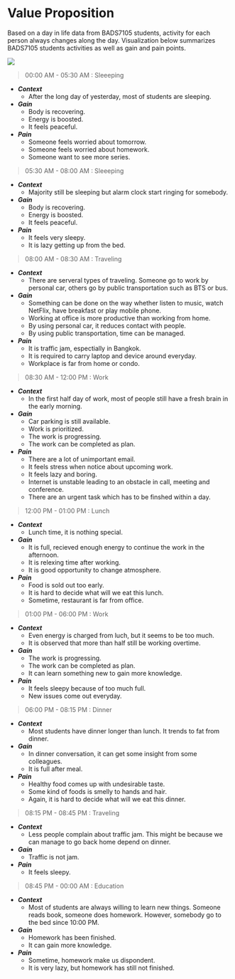 # Value Proposition

Based on a day in life data from BADS7105 students, activity for each person always changes along the day. Visualization below summarizes BADS7105 students activities as well as gain and pain points.

![](https://github.com/ntc-namwong/BADS7105/blob/main/Homework%2003/Picture%203-1%20Activities%20in%20a%20Day%20Life.gif)

> 00:00 AM - 05:30 AM : Sleeeping
- ***Context***
  - After the long day of yesterday, most of students are sleeping.
- ***Gain***
  - Body is recovering.
  - Energy is boosted.
  - It feels peaceful.
- ***Pain***
  - Someone feels worried about tomorrow.
  - Someone feels worried about homework.
  - Someone want to see more series.

> 05:30 AM - 08:00 AM : Sleeeping
- ***Context***
  - Majority still be sleeping but alarm clock start ringing for somebody.
- ***Gain***
  - Body is recovering.
  - Energy is boosted.
  - It feels peaceful.
- ***Pain***
  - It feels very sleepy.
  - It is lazy getting up from the bed.

> 08:00 AM - 08:30 AM : Traveling
- ***Context***
  - There are serveral types of traveling. Someone go to work by personal car, others go by public transportation such as BTS or bus.
- ***Gain***
  - Something can be done on the way whether listen to music, watch NetFlix, have breakfast or play mobile phone.
  - Working at office is more productive than working from home.
  - By using personal car, it reduces contact with people.
  - By using public transportation, time can be managed.
- ***Pain***
  - It is traffic jam, espectially in Bangkok.
  - It is required to carry laptop and device around everyday.
  - Workplace is far from home or condo.

> 08:30 AM - 12:00 PM : Work
- ***Context***
  - In the first half day of work, most of people still have a fresh brain in the early morning.
- ***Gain***
  - Car parking is still available.
  - Work is prioritized.
  - The work is progressing.
  - The work can be completed as plan.
- ***Pain***
  - There are a lot of unimportant email.
  - It feels stress when notice about upcoming work.
  - It feels lazy and boring.
  - Internet is unstable leading to an obstacle in call, meeting and conference.
  - There are an urgent task which has to be finshed within a day.

> 12:00 PM - 01:00 PM : Lunch
- ***Context***
  - Lunch time, it is nothing special.
- ***Gain***
  - It is full, recieved enough energy to continue the work in the afternoon.
  - It is relexing time after working.
  - It is good opportunity to change atmosphere.
- ***Pain***
  - Food is sold out too early.
  - It is hard to decide what will we eat this lunch.
  - Sometime, restaurant is far from office.

> 01:00 PM - 06:00 PM : Work
- ***Context***
  - Even energy is charged from luch, but it seems to be too much.
  - It is observed that more than half still be working overtime.
- ***Gain***
  - The work is progressing.
  - The work can be completed as plan.
  - It can learn something new to gain more knowledge.
- ***Pain***
  - It feels sleepy because of too much full.
  - New issues come out everyday.

> 06:00 PM - 08:15 PM : Dinner
- ***Context***
  - Most students have dinner longer than lunch. It trends to fat from dinner.
- ***Gain***
  - In dinner conversation, it can get some insight from some colleagues.
  - It is full after meal.
- ***Pain***
  - Healthy food comes up with undesirable taste.
  - Some kind of foods is smelly to hands and hair.
  - Again, it is hard to decide what will we eat this dinner.

> 08:15 PM - 08:45 PM : Traveling
- ***Context***
  - Less people complain about traffic jam. This might be because we can manage to go back home depend on dinner.
- ***Gain***
  - Traffic is not jam.
- ***Pain***
  - It feels sleepy.

> 08:45 PM - 00:00 AM : Education
- ***Context***
  - Most of students are always willing to learn new things. Someone reads book, someone does homework. However, somebody go to the bed since 10:00 PM.
- ***Gain***
  - Homework has been finished.
  - It can gain more knowledge.
- ***Pain***
  - Sometime, homework make us dispondent.
  - It is very lazy, but homework has still not finished.

